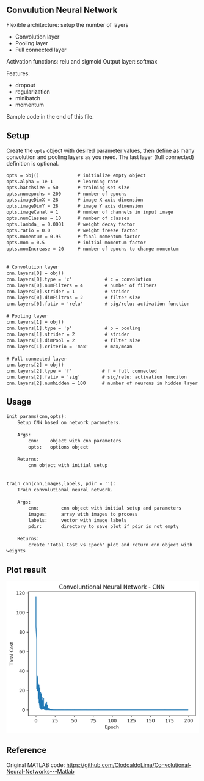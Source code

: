 ## Convulution Neural Network

Flexible architecture: setup the number of layers
- Convolution layer
- Pooling layer
- Full connected layer

Activation functions: relu and sigmoid
Output layer: softmax

Features:
- dropout
- regularization
- minibatch
- momentum

Sample code in the end of this file.


## Setup

Create the `opts` object with desired parameter values, then define as many convolution and pooling layers as you need. The last layer (full connected) definition is optional.

    opts = obj()              # initialize empty object
    opts.alpha = 1e-1         # learning rate
    opts.batchsize = 50       # training set size
    opts.numepochs = 200      # number of epochs
    opts.imageDimX = 28       # image X axis dimension
    opts.imageDimY = 28       # image Y axis dimension
    opts.imageCanal = 1       # number of channels in input image
    opts.numClasses = 10      # number of classes
    opts.lambda_ = 0.0001     # weight decay factor
    opts.ratio = 0.0          # weight freeze factor
    opts.momentum = 0.95      # final momentum factor
    opts.mom = 0.5            # initial momentum factor
    opts.momIncrease = 20     # number of epochs to change momentum


    # Convolution layer
    cnn.layers[0] = obj()
    cnn.layers[0].type = 'c'            # c = convolution
    cnn.layers[0].numFilters = 4        # number of filters
    cnn.layers[0].strider = 1           # strider
    cnn.layers[0].dimFiltros = 2        # filter size
    cnn.layers[0].fativ = 'relu'        # sig/relu: activation function
    
    # Pooling layer
    cnn.layers[1] = obj()
    cnn.layers[1].type = 'p'            # p = pooling
    cnn.layers[1].strider = 2           # strider
    cnn.layers[1].dimPool = 2           # filter size
    cnn.layers[1].criterio = 'max'      # max/mean

    # Full connected layer
    cnn.layers[2] = obj()              
    cnn.layers[2].type = 'f'           # f = full connected
    cnn.layers[2].fativ = 'sig'        # sig/relu: activation funciton
    cnn.layers[2].numhidden = 100      # number of neurons in hidden layer


## Usage

```
init_params(cnn,opts):
    Setup CNN based on network parameters.
    
    Args:
        cnn:    object with cnn parameters
        opts:   options object

    Returns:
        cnn object with initial setup


train_cnn(cnn,images,labels, pdir = ''):
    Train convolutional neural network.
    
    Args:
        cnn:        cnn object with initial setup and parameters
        images:     array with images to process
        labels:     vector with image labels
        pdir:       directory to save plot if pdir is not empty

    Returns:
        create 'Total Cost vs Epoch' plot and return cnn object with weights

```

## Plot result

![Result.](cnn.png)

## Reference
Original MATLAB code:
https://github.com/ClodoaldoLima/Convolutional-Neural-Networks---Matlab

